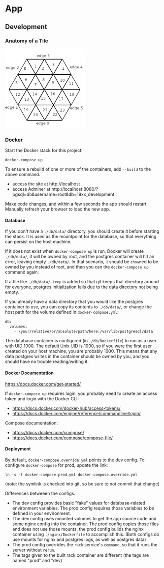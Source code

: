 # App

## Development

### Anatomy of a Tile

![Anatomy of a Tile](/public/images/tile_anatomy.png?raw=true "Anatomy of a Tile")

### Docker

Start the Docker stack for this project:

```
docker-compose up
```

To ensure a rebuild of one or more of the containers, add `--build` to the above
command.

* access the site at http://localhost
* access Adminer at http://localhost:8080/?pgsql=db&username=root&db=18xx\_development

Make code changes, and within a few seconds the app should restart. Manually
refresh your browser to load the new app.

#### Database

If you don't have a `./db/data/` directory, you should create it before starting
the stack. It is used as the mountpoint for the database, so that everything can
persist on the host machine.

If it does not exist when `docker-compose up` is run, Docker will create
`./db/data/`, it will be owned by root, and the postgres container will hit an
error, leaving empty `./db/data/`. In that scenario, it should be `chown`ed to
be owned by you instead of root, and then you can the `docker-compose up`
command again.

If a file like `./db/data/.keep` is added so that git keeps that directory
around for everyone, postgres initialization fails due to the data directory not
being empty.

If you already have a data directory that you would like the postgres container
to use, you can copy its contents to `./db/data/`, or change the host path for
the volume defined in `docker-compose.yml`:

```
db:
  volumes:
    - /your/relative/or/absolute/path/here:/var/lib/postgresql/data
```

The database container is configured (in `./db/Dockerfile`) to run as a user
with UID 1000. The default Unix UID is 1000, so if you were the first user
created on your host machine, you are probably 1000. This means that any data
postgres writes in the container should be owned by you, and you should have no
trouble reading/writing it.

#### Docker Documentation

https://docs.docker.com/get-started/

If `docker-compose up` requires login, you probably need to create an access
token and login with the Docker CLI:

* https://docs.docker.com/docker-hub/access-tokens/
* https://docs.docker.com/engine/reference/commandline/login/

Compose documentation:

* https://docs.docker.com/compose/
* https://docs.docker.com/compose/compose-file/


#### Deployment

By default, `docker-compose.override.yml` points to the dev config. To configure `docker-compose` for prod, update the link:

```
ln -s -f docker-compose.prod.yml docker-compose.override.yml
```

(note: the symlink is checked into git, so be sure to not commit that change)

Differences betweeen the configs:

* The dev config provides basic "fake" values for database-related environment
  variables. The prod config requires those variables to be defined in your
  environment.
* The dev config uses mounted volumes to get the app source code and some nginx
  config into the container. The prod config copies those files and does not use
  those mounts; the prod config builds the nginx container using
  `./nginx/Dockerfile` to accomplish this. (Both configs do use mounts for nginx
  and postgres logs, as well as postgres data)
* The prod config overrides the `rack` service's `command`, so that it runs the
  server without `rerun`.
* The tags given to the built rack container are different (the tags are named
  "prod" and "dev)
